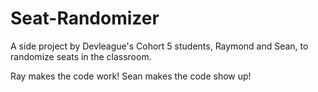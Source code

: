 # Seat-Randomizer
A side project by Devleague's Cohort 5 students, Raymond and Sean, to randomize seats in the classroom. 

Ray makes the code work! Sean makes the code show up! 
